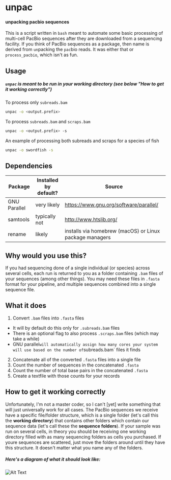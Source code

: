 # unpac
#### unpacking pacbio sequences
This is a script written in `bash` meant to automate some basic processing of multi-cell PacBio sequences after they are downloaded from a sequencing facility. If you think of PacBio sequences as a package, then name is derived from `un`packing the `pac`bio reads. It was either that or `process_pacbio`, which isn't as fun.

## Usage
##### `unpac` is meant to be run in your working directory (see below "How to get it working correctly")
To process only `subreads.bam`
```sh
unpac -o <output.prefix>
```
To process `subreads.bam` and `scraps.bam`
```sh
unpac -o <output.prefix> -s
```
An example of processing both subreads and scraps for a species of fish
```sh
unpac -o swordfish -s
```

## Dependencies
|Package|Installed by default?|Source|
|---|---|---|
|GNU Parallel | very likely | https://www.gnu.org/software/parallel/  |
|samtools   | typically not | http://www.htslib.org/   |
|rename   | likely  | installs via homebrew (macOS) or Linux package managers |

## Why would you use this?
If you had sequencing done of a single individual (or species) across several cells, each run is returned to you as a folder containing `.bam` files of your sequences (among other things). You may need these files in `.fasta` format for your pipeline, and multiple sequences combined into a single sequence file.

## What it does
1. Convert `.bam` files into `.fasta` files
  * It will by default do this only for `.subreads.bam` files
  * There is an optional flag to also process `.scraps.bam` files (which may take a while)
  * GNU parallel` will automatically assign how many cores your system will use based on the number of `subreads.bam` files it finds
2. Concatenate all of the converted `.fasta` files into a single file
3. Count the number of sequences in the concatenated `.fasta`
4. Count the number of total base pairs in the concatenated `.fasta`
5. Create a textfile with those counts for your records

## How to get it working correctly
Unfortunately, I'm not a master coder, so I can't [yet] write something that will just universally work for all cases. The PacBio sequences we receive have a specific file/folder structure, which is a single folder (let's call this the **working directory**) that contains other folders which contain our sequence data (let's call these the **sequence folders**). If your sample was run on several cells, in theory you should be receiving one working directory filled with as many sequencing folders as cells you purchased. If youre sequences are scattered, just move the folders around until they have this structure. It doesn't matter what you name any of the folders.
##### Here's a diagram of what it should look like:
![Alt Text](https://github.com/pdimens/genomics/raw/master/unpac/unpac%20folder%20structure.png)
